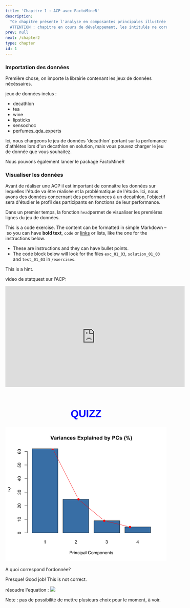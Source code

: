 ```yaml
---
title: 'Chapitre 1 : ACP avec FactoMineR'
description:
  "Ce chapitre présente l'analyse en composantes principales illustrée à l'aide du package FactoMineR 
  ATTENTION : chapitre en cours de développement, les intitulés ne correspondent pas au contenu pour le moment. "
prev: null
next: /chapter2
type: chapter
id: 1
---
```


<exercise id="1" title="Préparation des données" type="slides">

<slides source="chapter1_01_introduction">
</slides>

</exercise>

<exercise id="2" title="Choix des variables et individus">

### Importation des données 
Première chose, on importe la librairie contenant les jeux de données nécéssaires.

<codeblock id="01_02_01"></codeblock>
jeux de données inclus :

  * decathlon
  * tea
  * wine
  * lipsticks
  * sensochoc
  * perfumes\_qda\_experts

Ici, nous chargeons le jeu de données 'decathlon' portant sur la perfomance d'athlètes lors d'un decathlon en solution, mais vous pouvez charger le jeu de donnée que vous souhaitez. 

<codeblock id="01_02_02"></codeblock>


Nous pouvons également lancer le package FactoMineR

<codeblock id="01_02_03" ></codeblock>
### Visualiser les données

Avant de réaliser une ACP il est important de connaître les données sur lequelles l'étude va être réalisée et la problématique de l'étude. Ici, nous avons des données concernant des performances à un decathlon, l'objectif sera d'étudier le profil des participants en fonctions de leur performance.

Dans un premier temps, la fonction `head`permet de visualiser les premières lignes du jeu de données.


</exercise>

<exercise id="3" title="Individus et variables actifs">

This is a code exercise. The content can be formatted in simple Markdown – so
you can have **bold text**, `code` or [links](https://spacy.io) or lists, like
the one for the instructions below.

- These are instructions and they can have bullet points.
- The code block below will look for the files `exc_01_03`, `solution_01_03` and
  `test_01_03` in `/exercises`.

<codeblock id="01_03">

This is a hint.

</codeblock>

</exercise>

<exercise id="4" title="Pratique">

video de statquest sur l'ACP: 

<html><center>
<iframe width="560" height="315" src="https://www.youtube.com/embed/FgakZw6K1QQ" title="YouTube video player" frameborder="0" allow="accelerometer; autoplay; clipboard-write; encrypted-media; gyroscope; picture-in-picture" allowfullscreen></iframe></center>
<br></html>

<center>
<h1 style="color: blue; text-align:center;font-family:Arial; font-size: xx-large;">QUIZZ</h1>
</center>

![](https://github.com/GuillaumeBgc/test2/blob/binder/static/Graph_quiz1.png?raw=true)

A quoi correspond l'ordonnée?

<choice id=1>
<opt text="Population française">
Presque!
</opt>

<opt text="pourcentage de variance expliquée" correct="true">
Good job!
</opt>

<opt text="aucun des trois">
This is not correct.
</opt>
</choice>

résoudre l'equation : 
<img src="https://render.githubusercontent.com/render/math?math=-x^{2}-1=0">


<choice id=2>
<opt text="x=i" correct="true">

</opt>

<opt text="x=-i" correct="true">
</opt>

<opt text="Pas de solutions réelles" correct="true">
</opt>
</choice>

Note : pas de possibilité de mettre plusieurs choix pour le moment, à voir.
</exercise>

